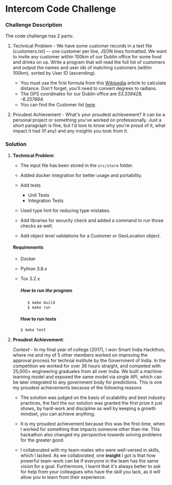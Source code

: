 Intercom Code Challenge
=======================

### Challenge Description

The code challenge has 2 parts:

1. Technical Problem - We have some customer records in a text file (customers.txt) -- one customer per line, JSON
lines formatted. We want to invite any customer within 100km of our Dublin office for some food
and drinks on us. 
Write a program that will read the full list of customers and output the names
and user ids of matching customers (within 100km), sorted by User ID (ascending).
    - You must use the first formula from this [Wikipedia](https://en.wikipedia.org/wiki/Great-circle_distance) article to calculate distance. Don't
forget, you'll need to convert degrees to radians.
    - The GPS coordinates for our Dublin office are *53.339428, -6.257664*.
    - You can find the Customer list [here](https://s3.amazonaws.com/intercom-take-home-test/customers.txt).


2. Proudest Achievement - What's your proudest achievement? It can be a personal project or something you've worked on professionally. Just a short paragraph is fine, but I'd love to know why you're proud of it, what impact it had (If any) and any insights you took from it. 


### Solution
1. **Technical Problem**:
    - The input file has been stored in the ``src/store`` folder.
    - Added docker integration for better usage and portability.
    - Add tests
        - Unit Tests
        - Integration Tests
    
    - Used type hint for reducing type mistakes.
    - Add libraries for security check and added a command to run those checks as well.
    - Add object level validations for a Customer or GeoLocation object.

    #### Requirements
    * Docker
    * Python 3.8.x
    * Tox 3.2.x
        
      ##### How to run the program

        ```bash
           $ make build
           $ make run
        ```
      #### How to run tests
    
        ``` bash
        $ make test
        ```
      
2. **Proudest Achievement**:
   
   *Context* - In my final year of college (2017), I won Smart India Hackthon, where me and my of 5 other members worked on improving
   the approval process for technial institute by the Government of India. In the competition we worked for over 36 hours straight, and competed with 25,000+ engineering graduates from all over India.
   We built a machine-learning model and exposed the same model via single API, which can be later integrated to any government body for predictions.
    This is one my proudest achievements because of the following reasons
   - The solution was judged on the basis of scalability and best industry practices, the fact the our solution was granted the first prize
    it just shows, by hard-work and discipline as well by keeping a growth mindset, you can achieve anything.
     
   - It is my proudest achievement because this was the first-time, when I worked for something that impacts someone other than me.
    This hackathon also changed my perspective towards solving problems for the greater good.
     
   - I collaborated with my team-mates who were well-versed in skills, which I lacked. 
     As we collaborated, one **insight** I got is that how powerful team-work can be if everyone in the team has the same vision for a goal.
     Furthermore, I learnt that it's always better to ask for help from your colleagues who have the skill you lack, as it will allow you to learn from their experience.

      